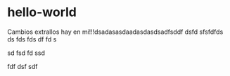 # hello-world

Cambios extrallos hay en mi!!!dsadasasdaadasdasdsadfsddf
dsfd
sfsfdfds
ds
fds
fds
df
fd
s

sd
fsd
fd
ssd

fdf
dsf
sdf


